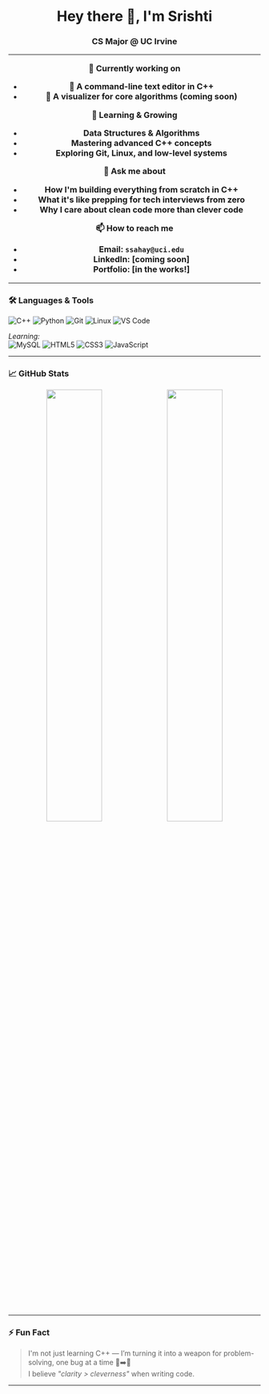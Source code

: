 <h1 align="center">Hey there 👋, I'm Srishti</h1>
<h3 align="center">CS Major @ UC Irvine 

---

🔭 **Currently working on**  
- 🚀 A command-line text editor in C++  
- 🧠 A visualizer for core algorithms (coming soon)

🌱 **Learning & Growing**  
- Data Structures & Algorithms  
- Mastering advanced C++ concepts  
- Exploring Git, Linux, and low-level systems

💬 **Ask me about**  
- How I'm building everything from scratch in C++  
- What it's like prepping for tech interviews from zero  
- Why I care about clean code more than clever code

📫 **How to reach me**  
- Email: `ssahay@uci.edu`  
- LinkedIn: [coming soon]  
- Portfolio: [in the works!]

---

### 🛠️ Languages & Tools

![C++](https://img.shields.io/badge/C%2B%2B-00599C?style=flat-square&logo=c%2B%2B&logoColor=white)
![Python](https://img.shields.io/badge/Python-FFD43B?style=flat-square&logo=python&logoColor=blue)
![Git](https://img.shields.io/badge/Git-F05032?style=flat-square&logo=git&logoColor=white)
![Linux](https://img.shields.io/badge/Linux-FCC624?style=flat-square&logo=linux&logoColor=black)
![VS Code](https://img.shields.io/badge/VSCode-007ACC?style=flat-square&logo=visual%20studio%20code&logoColor=white)

*Learning:*  
![MySQL](https://img.shields.io/badge/MySQL-4479A1?style=flat-square&logo=mysql&logoColor=white)
![HTML5](https://img.shields.io/badge/HTML5-E34F26?style=flat-square&logo=html5&logoColor=white)
![CSS3](https://img.shields.io/badge/CSS3-1572B6?style=flat-square&logo=css3&logoColor=white)
![JavaScript](https://img.shields.io/badge/JavaScript-F7DF1E?style=flat-square&logo=javascript&logoColor=black)

---

### 📈 GitHub Stats

<p align="center">
  <img src="https://github-readme-stats.vercel.app/api?username=ssahay19&show_icons=true&theme=radical&hide=stars&count_private=true" width="47%" />
  <img src="https://github-readme-streak-stats.herokuapp.com/?user=ssahay19&theme=radical" width="47%" />
</p>

---

### ⚡ Fun Fact

> I'm not just learning C++ — I’m turning it into a weapon for problem-solving, one bug at a time 🐛➡️🚫  
> I believe *"clarity > cleverness"* when writing code.

---

